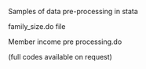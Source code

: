 Samples of data pre-processing in stata 

family_size.do file 

Member income pre processing.do

(full codes available on request)
